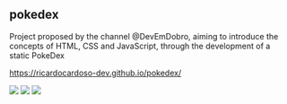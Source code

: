 ## pokedex

<p>Project proposed by the channel @DevEmDobro, aiming to introduce the concepts of HTML, CSS and JavaScript, through the development of a static PokeDex</p>

https://ricardocardoso-dev.github.io/pokedex/

<a href=""><img src="https://img.shields.io/badge/JavaScript-323330?style=for-the-badge&logo=javascript&logoColor=F7DF1E" target="_blank"></a>
  <a href=""><img src="https://img.shields.io/badge/HTML5-E34F26?style=for-the-badge&logo=html5&logoColor=white" target="_blank"></a>
  <a href=""><img src="https://img.shields.io/badge/CSS3-1572B6?style=for-the-badge&logo=css3&logoColor=white" target="_blank"></a>
